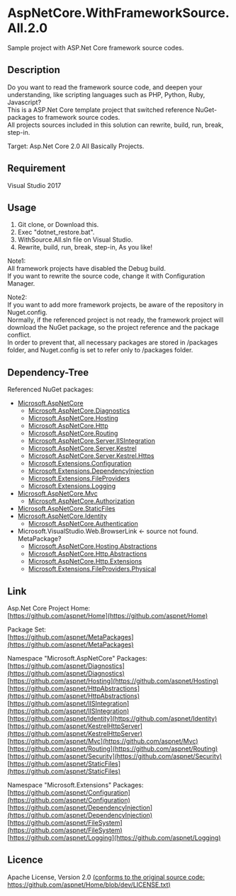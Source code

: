 AspNetCore.WithFrameworkSource.All.2.0
====

Sample project with ASP.Net Core framework source codes.

## Description
Do you want to read the framework source code, and deepen your understanding, like scripting languages such as PHP, Python, Ruby, Javascript?  
This is a ASP.Net Core template project that switched reference NuGet-packages to framework source codes.  
All projects sources included in this solution can rewrite, build, run, break, step-in.

Target: Asp.Net Core 2.0 All Basically Projects. 

## Requirement
Visual Studio 2017
  

## Usage
1. Git clone, or Download this.  
2. Exec "dotnet_restore.bat".
3. WithSource.All.sln file on Visual Studio.
4. Rewrite, build, run, break, step-in, As you like!

Note1:  
All framework projects have disabled the Debug build.  
If you want to rewrite the source code, change it with Configuration Manager.

Note2:  
If you want to add more framework projects, be aware of the repository in Nuget.config.  
Normally, if the referenced project is not ready, the framework project will download the NuGet package, so the project reference and the package conflict.  
In order to prevent that, all necessary packages are stored in /packages folder, and Nuget.config is set to refer only to /packages folder.


## Dependency-Tree  
Referenced NuGet packages:
   
- [Microsoft.AspNetCore](https://github.com/aspnet/MetaPackages/tree/rel/2.0.0/src/Microsoft.AspNetCore)
    + [Microsoft.AspNetCore.Diagnostics](https://github.com/aspnet/Diagnostics/tree/rel/2.0.0)
    + [Microsoft.AspNetCore.Hosting](https://github.com/aspnet/Hosting/tree/rel/2.0.0)
    + [Microsoft.AspNetCore.Http](https://github.com/aspnet/HttpAbstractions/tree/rel/2.0.0)
    + [Microsoft.AspNetCore.Routing](https://github.com/aspnet/Routing/tree/rel/2.0.0)
    + [Microsoft.AspNetCore.Server.IISIntegration](https://github.com/aspnet/IISIntegration/tree/rel/2.0.0)
    + [Microsoft.AspNetCore.Server.Kestrel](https://github.com/aspnet/KestrelHttpServer/tree/rel/2.0.0/src/Microsoft.AspNetCore.Server.Kestrel)
    + [Microsoft.AspNetCore.Server.Kestrel.Https](https://github.com/aspnet/KestrelHttpServer/tree/rel/2.0.0/src/Microsoft.AspNetCore.Server.Kestrel.Https)
    + [Microsoft.Extensions.Configuration](https://github.com/aspnet/Configuration/tree/rel/2.0.0)
    + [Microsoft.Extensions.DependencyInjection](https://github.com/aspnet/DependencyInjection/tree/rel/2.0.0)
    + [Microsoft.Extensions.FileProviders](https://github.com/aspnet/FileSystem/tree/rel/2.0.0)
    + [Microsoft.Extensions.Logging](https://github.com/aspnet/Logging/tree/rel/2.0.0)
- [Microsoft.AspNetCore.Mvc](https://github.com/aspnet/Mvc/tree/rel/2.0.0)
    + [Microsoft.AspNetCore.Authorization](https://github.com/aspnet/Security/tree/rel/2.0.0/src/Microsoft.AspNetCore.Authorization)  
- [Microsoft.AspNetCore.StaticFiles](https://github.com/aspnet/StaticFiles/tree/rel/2.0.0)
- [Microsoft.AspNetCore.Identity](https://github.com/aspnet/Identity/tree/rel/2.0.0)
    + [Microsoft.AspNetCore.Authentication](https://github.com/aspnet/Security/tree/rel/2.0.0/src/Microsoft.AspNetCore.Authentication)    
- Microsoft.VisualStudio.Web.BrowserLink <- source not found. MetaPackage?
    + [Microsoft.AspNetCore.Hosting.Abstractions](https://github.com/aspnet/Hosting/tree/rel/2.0.0/src/Microsoft.AspNetCore.Hosting.Abstractions)
    + [Microsoft.AspNetCore.Http.Abstractions](https://github.com/aspnet/HttpAbstractions/tree/rel/2.0.0/src/Microsoft.AspNetCore.Http.Abstractions)
    + [Microsoft.AspNetCore.Http.Extensions](https://github.com/aspnet/HttpAbstractions/tree/rel/2.0.0/src/Microsoft.AspNetCore.Http.Extensions)
    + [Microsoft.Extensions.FileProviders.Physical](https://github.com/aspnet/FileSystem/tree/rel/2.0.0/src/Microsoft.Extensions.FileProviders.Physical)
  
## Link
Asp.Net Core Project Home:  
[https://github.com/aspnet/Home](https://github.com/aspnet/Home)  
  
Package Set:  
[https://github.com/aspnet/MetaPackages](https://github.com/aspnet/MetaPackages)  

Namespace "Microsoft.AspNetCore" Packages:  
[https://github.com/aspnet/Diagnostics](https://github.com/aspnet/Diagnostics)  
[https://github.com/aspnet/Hosting](https://github.com/aspnet/Hosting)  
[https://github.com/aspnet/HttpAbstractions](https://github.com/aspnet/HttpAbstractions)  
[https://github.com/aspnet/IISIntegration](https://github.com/aspnet/IISIntegration)  
[https://github.com/aspnet/Identity](https://github.com/aspnet/Identity)  
[https://github.com/aspnet/KestrelHttpServer](https://github.com/aspnet/KestrelHttpServer)  
[https://github.com/aspnet/Mvc](https://github.com/aspnet/Mvc)  
[https://github.com/aspnet/Routing](https://github.com/aspnet/Routing)  
[https://github.com/aspnet/Security](https://github.com/aspnet/Security)  
[https://github.com/aspnet/StaticFiles](https://github.com/aspnet/StaticFiles)  
  
Namespace "Microsoft.Extensions" Packages:  
[https://github.com/aspnet/Configuration](https://github.com/aspnet/Configuration)  
[https://github.com/aspnet/DependencyInjection](https://github.com/aspnet/DependencyInjection)  
[https://github.com/aspnet/FileSystem](https://github.com/aspnet/FileSystem)  
[https://github.com/aspnet/Logging](https://github.com/aspnet/Logging)  

## Licence
Apache License, Version 2.0 [(conforms to the original source code: https://github.com/aspnet/Home/blob/dev/LICENSE.txt)](https://github.com/aspnet/Home/blob/dev/LICENSE.txt)



